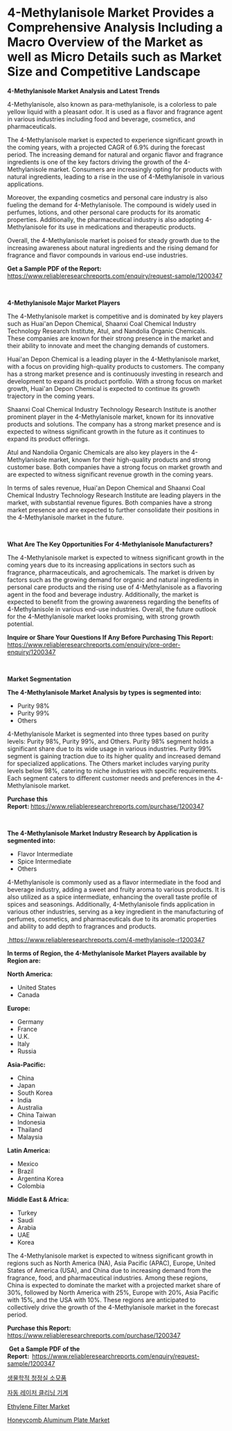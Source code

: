 <p><h1>4-Methylanisole Market Provides a Comprehensive Analysis Including a Macro Overview of the Market as well as Micro Details such as Market Size and Competitive Landscape</h1></p><p><strong>4-Methylanisole Market Analysis and Latest Trends</strong></p>
<p><p>4-Methylanisole, also known as para-methylanisole, is a colorless to pale yellow liquid with a pleasant odor. It is used as a flavor and fragrance agent in various industries including food and beverage, cosmetics, and pharmaceuticals.</p><p>The 4-Methylanisole market is expected to experience significant growth in the coming years, with a projected CAGR of 6.9% during the forecast period. The increasing demand for natural and organic flavor and fragrance ingredients is one of the key factors driving the growth of the 4-Methylanisole market. Consumers are increasingly opting for products with natural ingredients, leading to a rise in the use of 4-Methylanisole in various applications.</p><p>Moreover, the expanding cosmetics and personal care industry is also fueling the demand for 4-Methylanisole. The compound is widely used in perfumes, lotions, and other personal care products for its aromatic properties. Additionally, the pharmaceutical industry is also adopting 4-Methylanisole for its use in medications and therapeutic products.</p><p>Overall, the 4-Methylanisole market is poised for steady growth due to the increasing awareness about natural ingredients and the rising demand for fragrance and flavor compounds in various end-use industries.</p></p>
<p><strong>Get a Sample PDF of the Report:&nbsp;</strong> <a href="https://www.reliableresearchreports.com/enquiry/request-sample/1200347">https://www.reliableresearchreports.com/enquiry/request-sample/1200347</a></p>
<p>&nbsp;</p>
<p><strong>4-Methylanisole Major Market Players</strong></p>
<p><p>The 4-Methylanisole market is competitive and is dominated by key players such as Huai'an Depon Chemical, Shaanxi Coal Chemical Industry Technology Research Institute, Atul, and Nandolia Organic Chemicals. These companies are known for their strong presence in the market and their ability to innovate and meet the changing demands of customers.</p><p>Huai'an Depon Chemical is a leading player in the 4-Methylanisole market, with a focus on providing high-quality products to customers. The company has a strong market presence and is continuously investing in research and development to expand its product portfolio. With a strong focus on market growth, Huai'an Depon Chemical is expected to continue its growth trajectory in the coming years.</p><p>Shaanxi Coal Chemical Industry Technology Research Institute is another prominent player in the 4-Methylanisole market, known for its innovative products and solutions. The company has a strong market presence and is expected to witness significant growth in the future as it continues to expand its product offerings.</p><p>Atul and Nandolia Organic Chemicals are also key players in the 4-Methylanisole market, known for their high-quality products and strong customer base. Both companies have a strong focus on market growth and are expected to witness significant revenue growth in the coming years.</p><p>In terms of sales revenue, Huai'an Depon Chemical and Shaanxi Coal Chemical Industry Technology Research Institute are leading players in the market, with substantial revenue figures. Both companies have a strong market presence and are expected to further consolidate their positions in the 4-Methylanisole market in the future.</p></p>
<p>&nbsp;</p>
<p><strong>What Are The Key Opportunities For 4-Methylanisole Manufacturers?</strong></p>
<p><p>The 4-Methylanisole market is expected to witness significant growth in the coming years due to its increasing applications in sectors such as fragrance, pharmaceuticals, and agrochemicals. The market is driven by factors such as the growing demand for organic and natural ingredients in personal care products and the rising use of 4-Methylanisole as a flavoring agent in the food and beverage industry. Additionally, the market is expected to benefit from the growing awareness regarding the benefits of 4-Methylanisole in various end-use industries. Overall, the future outlook for the 4-Methylanisole market looks promising, with strong growth potential.</p></p>
<p><strong>Inquire or Share Your Questions If Any Before Purchasing This Report:</strong> <a href="https://www.reliableresearchreports.com/enquiry/pre-order-enquiry/1200347">https://www.reliableresearchreports.com/enquiry/pre-order-enquiry/1200347</a></p>
<p>&nbsp;</p>
<p><strong>Market Segmentation</strong></p>
<p><strong>The 4-Methylanisole Market Analysis by types is segmented into:</strong></p>
<p><ul><li>Purity 98%</li><li>Purity 99%</li><li>Others</li></ul></p>
<p><p>4-Methylanisole Market is segmented into three types based on purity levels: Purity 98%, Purity 99%, and Others. Purity 98% segment holds a significant share due to its wide usage in various industries. Purity 99% segment is gaining traction due to its higher quality and increased demand for specialized applications. The Others market includes varying purity levels below 98%, catering to niche industries with specific requirements. Each segment caters to different customer needs and preferences in the 4-Methylanisole market.</p></p>
<p><strong>Purchase this Report:&nbsp;</strong><a href="https://www.reliableresearchreports.com/purchase/1200347">https://www.reliableresearchreports.com/purchase/1200347</a></p>
<p>&nbsp;</p>
<p><strong>The 4-Methylanisole Market Industry Research by Application is segmented into:</strong></p>
<p><ul><li>Flavor Intermediate</li><li>Spice Intermediate</li><li>Others</li></ul></p>
<p><p>4-Methylanisole is commonly used as a flavor intermediate in the food and beverage industry, adding a sweet and fruity aroma to various products. It is also utilized as a spice intermediate, enhancing the overall taste profile of spices and seasonings. Additionally, 4-Methylanisole finds application in various other industries, serving as a key ingredient in the manufacturing of perfumes, cosmetics, and pharmaceuticals due to its aromatic properties and ability to add depth to fragrances and products.</p></p>
<p><a href="https://www.reliableresearchreports.com/4-methylanisole-r1200347">&nbsp;https://www.reliableresearchreports.com/4-methylanisole-r1200347</a></p>
<p><strong>In terms of Region, the 4-Methylanisole Market Players available by Region are:</strong></p>
<p>
    <p> <strong> North America: </strong>
        <ul>
            <li>United States</li>
            <li>Canada</li>
        </ul>
        </p> 
    <p> <strong> Europe: </strong>
        <ul>
            <li>Germany</li>
            <li>France</li>
            <li>U.K.</li>
            <li>Italy</li>
            <li>Russia</li>
        </ul>
        </p> 
    <p> <strong> Asia-Pacific: </strong>
        <ul>
            <li>China</li>
            <li>Japan</li>
            <li>South Korea</li>
            <li>India</li>
            <li>Australia</li>
            <li>China Taiwan</li>
            <li>Indonesia</li>
            <li>Thailand</li>
            <li>Malaysia</li>
        </ul>
        </p> 
    <p> <strong> Latin America: </strong>
        <ul>
            <li>Mexico</li>
            <li>Brazil</li>
            <li>Argentina Korea</li>
            <li>Colombia</li>
        </ul>
        </p> 
    <p> <strong> Middle East & Africa: </strong>
        <ul>
            <li>Turkey</li>
            <li>Saudi</li>
            <li>Arabia</li>
            <li>UAE</li>
            <li>Korea</li>
        </ul>
    </p>
    </p>
<p><p>The 4-Methylanisole market is expected to witness significant growth in regions such as North America (NA), Asia Pacific (APAC), Europe, United States of America (USA), and China due to increasing demand from the fragrance, food, and pharmaceutical industries. Among these regions, China is expected to dominate the market with a projected market share of 30%, followed by North America with 25%, Europe with 20%, Asia Pacific with 15%, and the USA with 10%. These regions are anticipated to collectively drive the growth of the 4-Methylanisole market in the forecast period.</p></p>
<p><strong>Purchase this Report: </strong><a href="https://www.reliableresearchreports.com/purchase/1200347">https://www.reliableresearchreports.com/purchase/1200347</a></p>
<p>&nbsp;<strong>Get a Sample PDF of the Report:&nbsp;&nbsp;</strong><a href="https://www.reliableresearchreports.com/enquiry/request-sample/1200347">https://www.reliableresearchreports.com/enquiry/request-sample/1200347</a></p>
<p><strong></strong></p>
<p><p><a href="https://medium.com/@elod.85/2024%EB%85%84%EB%B6%80%ED%84%B0-2031%EB%85%84%EA%B9%8C%EC%A7%80-%EA%B8%B0%EA%B0%84-%EB%8F%99%EC%95%88%EC%9D%98-%EC%A0%84-%EC%84%B8%EA%B3%84-%EC%83%9D%EB%AC%BC%ED%95%99%EC%A0%81-%ED%81%B4%EB%A6%B0%EB%A3%B8-%EC%86%8C%EB%AA%A8%ED%92%88-%EC%8B%9C%EC%9E%A5-%EA%B8%B0%ED%9A%8C-%EB%B0%8F-%EC%98%88%EC%B8%A1-d4957067ede7">생물학적 청정실 소모품</a></p><p><a href="https://github.com/ConstantinVon/Market-Research-Report-List-1/blob/main/4927599141373.md">자동 레이저 클리닝 기계</a></p><p><a href="https://github.com/zkngisync/Market-Research-Report-List-1/blob/main/ethylene-filter-market.md">Ethylene Filter Market</a></p><p><a href="https://github.com/brendafegmorris532/Market-Research-Report-List-1/blob/main/honeycomb-aluminum-plate-market.md">Honeycomb Aluminum Plate Market</a></p></p>